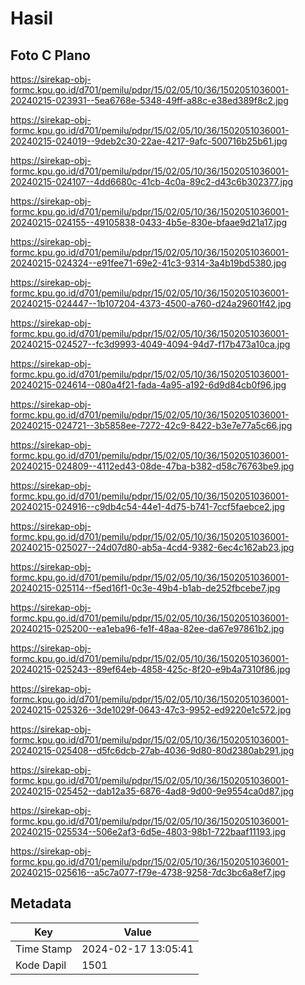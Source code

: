 # Hasil

## Foto C Plano

https://sirekap-obj-formc.kpu.go.id/d701/pemilu/pdpr/15/02/05/10/36/1502051036001-20240215-023931--5ea6768e-5348-49ff-a88c-e38ed389f8c2.jpg

https://sirekap-obj-formc.kpu.go.id/d701/pemilu/pdpr/15/02/05/10/36/1502051036001-20240215-024019--9deb2c30-22ae-4217-9afc-500716b25b61.jpg

https://sirekap-obj-formc.kpu.go.id/d701/pemilu/pdpr/15/02/05/10/36/1502051036001-20240215-024107--4dd6680c-41cb-4c0a-89c2-d43c6b302377.jpg

https://sirekap-obj-formc.kpu.go.id/d701/pemilu/pdpr/15/02/05/10/36/1502051036001-20240215-024155--49105838-0433-4b5e-830e-bfaae9d21a17.jpg

https://sirekap-obj-formc.kpu.go.id/d701/pemilu/pdpr/15/02/05/10/36/1502051036001-20240215-024324--e91fee71-69e2-41c3-9314-3a4b19bd5380.jpg

https://sirekap-obj-formc.kpu.go.id/d701/pemilu/pdpr/15/02/05/10/36/1502051036001-20240215-024447--1b107204-4373-4500-a760-d24a29601f42.jpg

https://sirekap-obj-formc.kpu.go.id/d701/pemilu/pdpr/15/02/05/10/36/1502051036001-20240215-024527--fc3d9993-4049-4094-94d7-f17b473a10ca.jpg

https://sirekap-obj-formc.kpu.go.id/d701/pemilu/pdpr/15/02/05/10/36/1502051036001-20240215-024614--080a4f21-fada-4a95-a192-6d9d84cb0f96.jpg

https://sirekap-obj-formc.kpu.go.id/d701/pemilu/pdpr/15/02/05/10/36/1502051036001-20240215-024721--3b5858ee-7272-42c9-8422-b3e7e77a5c66.jpg

https://sirekap-obj-formc.kpu.go.id/d701/pemilu/pdpr/15/02/05/10/36/1502051036001-20240215-024809--4112ed43-08de-47ba-b382-d58c76763be9.jpg

https://sirekap-obj-formc.kpu.go.id/d701/pemilu/pdpr/15/02/05/10/36/1502051036001-20240215-024916--c9db4c54-44e1-4d75-b741-7ccf5faebce2.jpg

https://sirekap-obj-formc.kpu.go.id/d701/pemilu/pdpr/15/02/05/10/36/1502051036001-20240215-025027--24d07d80-ab5a-4cd4-9382-6ec4c162ab23.jpg

https://sirekap-obj-formc.kpu.go.id/d701/pemilu/pdpr/15/02/05/10/36/1502051036001-20240215-025114--f5ed16f1-0c3e-49b4-b1ab-de252fbcebe7.jpg

https://sirekap-obj-formc.kpu.go.id/d701/pemilu/pdpr/15/02/05/10/36/1502051036001-20240215-025200--ea1eba96-fe1f-48aa-82ee-da67e97861b2.jpg

https://sirekap-obj-formc.kpu.go.id/d701/pemilu/pdpr/15/02/05/10/36/1502051036001-20240215-025243--89ef64eb-4858-425c-8f20-e9b4a7310f86.jpg

https://sirekap-obj-formc.kpu.go.id/d701/pemilu/pdpr/15/02/05/10/36/1502051036001-20240215-025326--3de1029f-0643-47c3-9952-ed9220e1c572.jpg

https://sirekap-obj-formc.kpu.go.id/d701/pemilu/pdpr/15/02/05/10/36/1502051036001-20240215-025408--d5fc6dcb-27ab-4036-9d80-80d2380ab291.jpg

https://sirekap-obj-formc.kpu.go.id/d701/pemilu/pdpr/15/02/05/10/36/1502051036001-20240215-025452--dab12a35-6876-4ad8-9d00-9e9554ca0d87.jpg

https://sirekap-obj-formc.kpu.go.id/d701/pemilu/pdpr/15/02/05/10/36/1502051036001-20240215-025534--506e2af3-6d5e-4803-98b1-722baaf11193.jpg

https://sirekap-obj-formc.kpu.go.id/d701/pemilu/pdpr/15/02/05/10/36/1502051036001-20240215-025616--a5c7a077-f79e-4738-9258-7dc3bc6a8ef7.jpg


## Metadata

| Key        | Value               |
| ---------- | ------------------- |
| Time Stamp | 2024-02-17 13:05:41 |
| Kode Dapil | 1501                |



